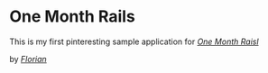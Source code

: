 # One Month Rails

This is my first  pinteresting sample application for 
[*One Month Raisl*](http://onemonthrails.com)

by [*Florian*](http://twitter.com/floblx)
